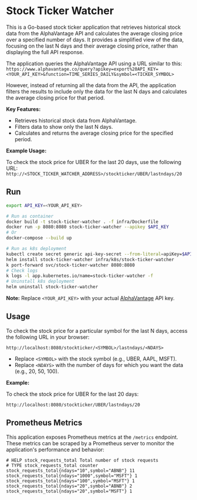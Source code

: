 # Stock Ticker Watcher

This is a Go-based stock ticker application that retrieves historical stock data from the AlphaVantage API and calculates the average closing price over a specified number of days.  It provides a simplified view of the data, focusing on the last N days and their average closing price, rather than displaying the full API response.

The application queries the AlphaVantage API using a URL similar to this: ```https://www.alphavantage.co/query?apikey=export%20API_KEY=<YOUR_API_KEY>&function=TIME_SERIES_DAILY&symbol=<TICKER_SYMBOL>```

However, instead of returning all the data from the API, the application filters the results to include only the data for the last N days and calculates the average closing price for that period.

**Key Features:**

*   Retrieves historical stock data from AlphaVantage.
*   Filters data to show only the last N days.
*   Calculates and returns the average closing price for the specified period.

**Example Usage:**

To check the stock price for UBER for the last 20 days, use the following URL: ```http://<STOCK_TICKER_WATCHER_ADDRESS>/stockticker/UBER/lastndays/20```

## Run

```bash
export API_KEY=<YOUR_API_KEY>

# Run as container
docker build -t stock-ticker-watcher . -f infra/Dockerfile
docker run -p 8080:8080 stock-ticker-watcher --apikey $API_KEY
# Or
docker-compose --build up

# Run as k8s deployment
kubectl create secret generic api-key-secret --from-literal=apiKey=$API_KEY
helm install stock-ticker-watcher infra/k8s/stock-ticker-watcher
k port-forward svc/stock-ticker-watcher 8080:8080
# Check logs
k logs -l app.kubernetes.io/name=stock-ticker-watcher -f
# Uninstall k8s deployment
helm uninstall stock-ticker-watcher
```

**Note:** Replace `<YOUR_API_KEY>` with your actual [AlphaVantage](https://www.alphavantage.co/support/#api-key) API key.

## Usage

To check the stock price for a particular symbol for the last N days, access the following URL in your browser:

```
http://localhost:8080/stockticker/<SYMBOL>/lastndays/<NDAYS>
```

*   Replace `<SYMBOL>` with the stock symbol (e.g., UBER, AAPL, MSFT).
*   Replace `<NDAYS>` with the number of days for which you want the data (e.g., 20, 50, 100).

**Example:**

To check the stock price for UBER for the last 20 days:

```
http://localhost:8080/stockticker/UBER/lastndays/20
```

## Prometheus Metrics

This application exposes Prometheus metrics at the `/metrics` endpoint.  These metrics can be scraped by a Prometheus server to monitor the application's performance and behavior:

```
# HELP stock_requests_total Total number of stock requests
# TYPE stock_requests_total counter
stock_requests_total{ndays="10",symbol="ABNB"} 11
stock_requests_total{ndays="1000",symbol="MSFT"} 1
stock_requests_total{ndays="100",symbol="MSFT"} 1
stock_requests_total{ndays="20",symbol="ABNB"} 2
stock_requests_total{ndays="20",symbol="MSFT"} 1
```